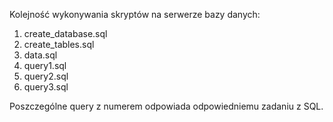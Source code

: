 Kolejność wykonywania skryptów na serwerze bazy danych:

1. create_database.sql
2. create_tables.sql
3. data.sql
4. query1.sql
5. query2.sql
6. query3.sql

Poszczególne query z numerem odpowiada odpowiedniemu zadaniu z SQL.
